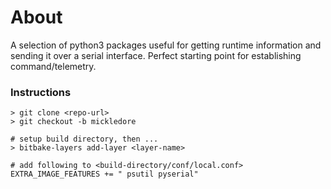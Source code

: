 # About

A selection of python3 packages useful for getting runtime information and sending it over a serial interface. Perfect 
starting point for establishing command/telemetry. 

### Instructions

```
> git clone <repo-url>
> git checkout -b mickledore

# setup build directory, then ...
> bitbake-layers add-layer <layer-name>

# add following to <build-directory/conf/local.conf>
EXTRA_IMAGE_FEATURES += " psutil pyserial"
```
